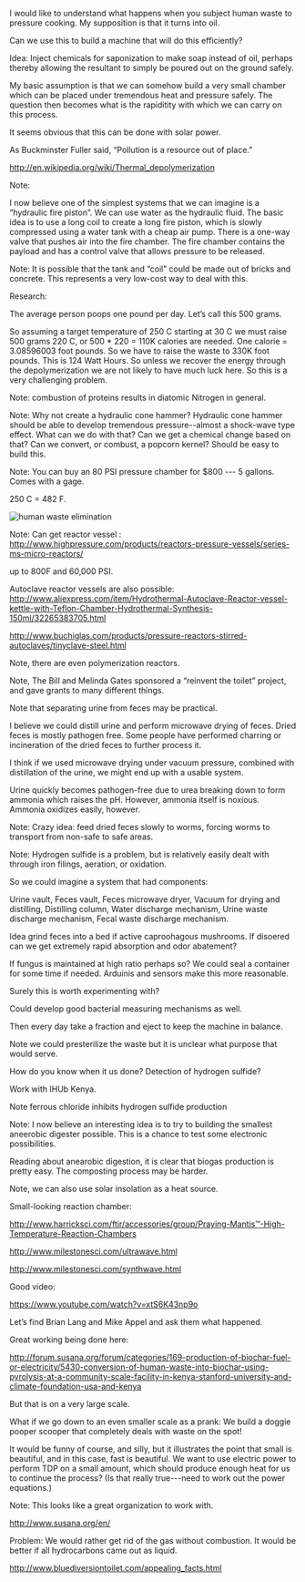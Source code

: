I would like to understand what happens when you subject human waste to pressure cooking.  My supposition is that it turns into oil.

Can we use this to build a machine that will do this efficiently?

Idea: Inject chemicals for saponization to make soap instead of oil, perhaps thereby allowing the resultant to simply be poured out on the ground safely.

My basic assumption is that we can somehow build a very small chamber which can be placed under tremendous heat and pressure safely.  The question then becomes what is the rapiditity with which we can carry on this process.

It seems obvious that this can be done with solar power.

As Buckminster Fuller said, “Pollution is a resource out of place.”


http://en.wikipedia.org/wiki/Thermal_depolymerization

Note:

I now believe one of the simplest systems that we can imagine is a “hydraulic fire piston”.  We can use water as the hydraulic fluid.  The basic idea is to use a long coil to create a long fire piston, which is slowly compressed using a water tank with a cheap air pump.  There is a one-way valve that pushes air into the fire chamber.  The fire chamber contains the payload and has a control valve that allows pressure to be released.

Note: It is possible that the tank and “coil” could be made out of bricks and concrete.  This represents a very low-cost way to deal with this.

Research:

The average person poops one pound per day.  Let’s call this 500 grams.

So assuming a target temperature of 250 C starting at 30 C we must raise 500 grams 220 C, or 500 * 220 = 110K calories are needed.  One calorie = 3.08596003 foot pounds.  So we have to raise the waste to 330K foot pounds.  This is 124 Watt Hours. So unless we recover the energy through the depolymerization we are not likely to have much luck here. So this is a very challenging problem.

Note: combustion of proteins results in diatomic Nitrogen in general.

Note: Why not create a hydraulic cone hammer? Hydraulic cone hammer should be able to develop tremendous pressure--almost a shock-wave type effect.  What can we do with that?  Can we get a chemical change based on that?  Can we convert, or combust, a popcorn kernel? Should be easy to build this.

Note: You can buy an 80 PSI pressure chamber for $800 --- 5 gallons.  Comes with a gage.

250 C = 482 F.

![human waste elimination](https://cloud.githubusercontent.com/assets/5296671/7099641/8a83c346-dfbd-11e4-9b5a-5d4f374218e1.png)


Note: Can get reactor vessel : http://www.highpressure.com/products/reactors-pressure-vessels/series-ms-micro-reactors/

up to 800F and 60,000 PSI.

Autoclave reactor vessels are also possible: http://www.aliexpress.com/item/Hydrothermal-Autoclave-Reactor-vessel-kettle-with-Teflon-Chamber-Hydrothermal-Synthesis-150ml/32265383705.html

http://www.buchiglas.com/products/pressure-reactors-stirred-autoclaves/tinyclave-steel.html

Note, there are even polymerization reactors.

Note, The Bill and Melinda Gates sponsored a “reinvent the toilet” project, and gave grants to many different things.

Note that separating urine from feces may be practical.

I believe we could distill urine and perform microwave drying of feces.  Dried feces is mostly pathogen free.  Some people have performed charring or incineration of the dried feces to further process it.

I think if we used microwave drying under vacuum pressure, combined with distillation of the urine, we might end up with a usable system.

Urine quickly becomes pathogen-free due to urea breaking down to form ammonia which raises the pH. However, ammonia itself is noxious.  Ammonia oxidizes easily, however.

Note: Crazy idea: feed dried feces slowly to worms, forcing worms to transport from non-safe to safe areas.

Note: Hydrogen sulfide is a problem, but is relatively easily dealt with through iron filings, aeration, or oxidation.

So we could imagine a system that had components:

Urine vault,
Feces vault,
Feces microwave dryer,
Vacuum for drying and distilling,
Distilling column,
Water discharge mechanism,
Urine waste discharge mechanism,
Fecal waste discharge mechanism.


Idea grind feces into a bed if active caproohagous mushrooms. If disoered can we get extremely rapid absorption and odor abatement?



If fungus is maintained at high ratio perhaps so?  We could seal a container for some time if needed. Arduinis and sensors make this more reasonable.

Surely this is worth experimenting with?

Could develop good bacterial measuring mechanisms as well. 

Then every day take a fraction and eject to keep the machine in balance.

Note we could presterilize the waste but it is unclear what purpose that would serve.

How do you know when it us done? Detection of hydrogen sulfide? 

Work with IHUb Kenya.




Note ferrous chloride inhibits hydrogen sulfide production

Note: I now believe an interesting idea is to try to building the smallest aneerobic digester possible.  This is a chance to test some electronic possibilities.

Reading about anearobic digestion, it is clear that biogas production is pretty easy.  The composting process may be harder.

Note, we can also use solar insolation as a heat source.

Small-looking reaction chamber:

http://www.harricksci.com/ftir/accessories/group/Praying-Mantis™-High-Temperature-Reaction-Chambers

http://www.milestonesci.com/ultrawave.html

http://www.milestonesci.com/synthwave.html

Good video:

https://www.youtube.com/watch?v=xtS6K43np9o

Let’s find Brian Lang and Mike Appel and ask them what happened.

Great working being done here:

http://forum.susana.org/forum/categories/169-production-of-biochar-fuel-or-electricity/5430-conversion-of-human-waste-into-biochar-using-pyrolysis-at-a-community-scale-facility-in-kenya-stanford-university-and-climate-foundation-usa-and-kenya

But that is on a very large scale.

What if we go down to an even smaller scale as a prank: We build a doggie pooper scooper that completely deals with waste on the spot!

It would be funny of course, and silly, but it illustrates the point that small is beautiful, and in this case, fast is beautiful.  We want to use electric power to perform TDP on a small amount, which should produce enough heat for us to continue the process?  (Is that really true---need to work out the power equations.)


Note: This looks like a great organization to work with.

http://www.susana.org/en/

Problem: We would rather get rid of the gas without combustion. It would be better if all hydrocarbons came out as liquid.

http://www.bluediversiontoilet.com/appealing_facts.html





